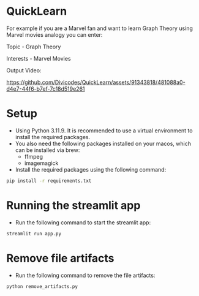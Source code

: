 # QuickLearn



For example if you are a Marvel fan and want to learn Graph Theory using Marvel movies analogy you can enter: 

Topic - Graph Theory 

Interests - Marvel Movies

Output Video:


https://github.com/Divicodes/QuickLearn/assets/91343818/481088a0-d4e7-44f6-b7ef-7c18d519e261






# Setup
- Using Python 3.11.9. It is recommended to use a virtual environment to install the required packages.
- You also need the following packages installed on your macos, which can be installed via brew:
  - ffmpeg
  - imagemagick
- Install the required packages using the following command:
```bash
pip install -r requirements.txt
```

# Running the streamlit app
- Run the following command to start the streamlit app:
```bash
streamlit run app.py
```

# Remove file artifacts
- Run the following command to remove the file artifacts:
```bash
python remove_artifacts.py
```




